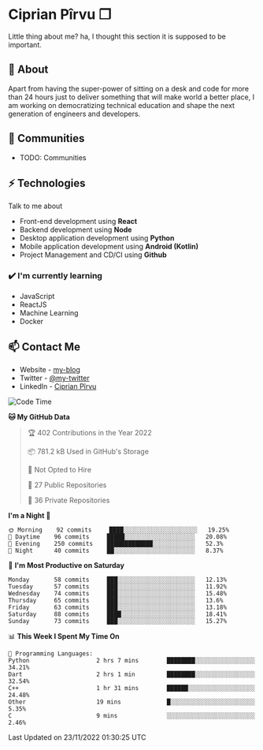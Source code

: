 # Ciprian Pîrvu ❐

Little thing about me? ha, I thought this section it is supposed to be important.

## 🧐 About

Apart from having the super-power of sitting on a desk and code for more than 24 hours just to deliver something that will make world a better place, I am working on democratizing technical education and shape the next generation of engineers and developers.

## 👯 Communities

-   TODO: Communities

## ⚡ Technologies

Talk to me about

-   Front-end development using **React**
-   Backend development using **Node**
-   Desktop application development using **Python**
-   Mobile application development using **Android (Kotlin)**
-   Project Management and CD/CI using **Github**

### ✔️ I'm currently learning

-   JavaScript
-   ReactJS
-   Machine Learning
-   Docker

## 📫 Contact Me

-   Website - [my-blog]()
-   Twitter - [@my-twitter]()
-   LinkedIn - [Ciprian Pîrvu](https://www.linkedin.com/in/p%C3%AErvu-ciprian-cristian-4415991b1/)

<!--START_SECTION:waka-->
![Code Time](http://img.shields.io/badge/Code%20Time-1%2C362%20hrs-blue)

**🐱 My GitHub Data** 

> 🏆 402 Contributions in the Year 2022
 > 
> 📦 781.2 kB Used in GitHub's Storage 
 > 
> 🚫 Not Opted to Hire
 > 
> 📜 27 Public Repositories 
 > 
> 🔑 36 Private Repositories  
 > 
**I'm a Night 🦉** 

```text
🌞 Morning    92 commits     ████░░░░░░░░░░░░░░░░░░░░░   19.25% 
🌆 Daytime    96 commits     █████░░░░░░░░░░░░░░░░░░░░   20.08% 
🌃 Evening    250 commits    █████████████░░░░░░░░░░░░   52.3% 
🌙 Night      40 commits     ██░░░░░░░░░░░░░░░░░░░░░░░   8.37%

```
📅 **I'm Most Productive on Saturday** 

```text
Monday       58 commits     ███░░░░░░░░░░░░░░░░░░░░░░   12.13% 
Tuesday      57 commits     ███░░░░░░░░░░░░░░░░░░░░░░   11.92% 
Wednesday    74 commits     ███░░░░░░░░░░░░░░░░░░░░░░   15.48% 
Thursday     65 commits     ███░░░░░░░░░░░░░░░░░░░░░░   13.6% 
Friday       63 commits     ███░░░░░░░░░░░░░░░░░░░░░░   13.18% 
Saturday     88 commits     ████░░░░░░░░░░░░░░░░░░░░░   18.41% 
Sunday       73 commits     ███░░░░░░░░░░░░░░░░░░░░░░   15.27%

```


📊 **This Week I Spent My Time On** 

```text
💬 Programming Languages: 
Python                   2 hrs 7 mins        ████████░░░░░░░░░░░░░░░░░   34.21% 
Dart                     2 hrs 1 min         ████████░░░░░░░░░░░░░░░░░   32.54% 
C++                      1 hr 31 mins        ██████░░░░░░░░░░░░░░░░░░░   24.48% 
Other                    19 mins             █░░░░░░░░░░░░░░░░░░░░░░░░   5.35% 
C                        9 mins              ░░░░░░░░░░░░░░░░░░░░░░░░░   2.46%

```


 Last Updated on 23/11/2022 01:30:25 UTC
<!--END_SECTION:waka-->

